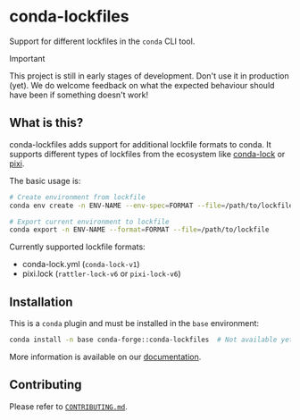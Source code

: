 # conda-lockfiles

Support for different lockfiles in the `conda` CLI tool.

> [!IMPORTANT]
> This project is still in early stages of development. Don't use it in production (yet).
> We do welcome feedback on what the expected behaviour should have been if something doesn't work!

<!-- docs-index-content-start -->
## What is this?

conda-lockfiles adds support for additional lockfile formats to conda. It supports different types of lockfiles
from the ecosystem like [conda-lock](https://github.com/conda/conda-lock) or [pixi](https://github.com/prefix-dev/pixi).

The basic usage is:

```bash
# Create environment from lockfile
conda env create -n ENV-NAME --env-spec=FORMAT --file=/path/to/lockfile

# Export current environment to lockfile
conda export -n ENV-NAME --format=FORMAT --file=/path/to/lockfile
```

Currently supported lockfile formats:

- conda-lock.yml (`conda-lock-v1`)
- pixi.lock (`rattler-lock-v6` or `pixi-lock-v6`)

## Installation

This is a `conda` plugin and must be installed in the `base` environment:

```bash
conda install -n base conda-forge::conda-lockfiles  # Not available yet
```

<!-- docs-index-content-end -->

More information is available on our [documentation](https://conda-incubator.github.io/conda-lockfiles/).

## Contributing

Please refer to [`CONTRIBUTING.md`](/CONTRIBUTING.md).
